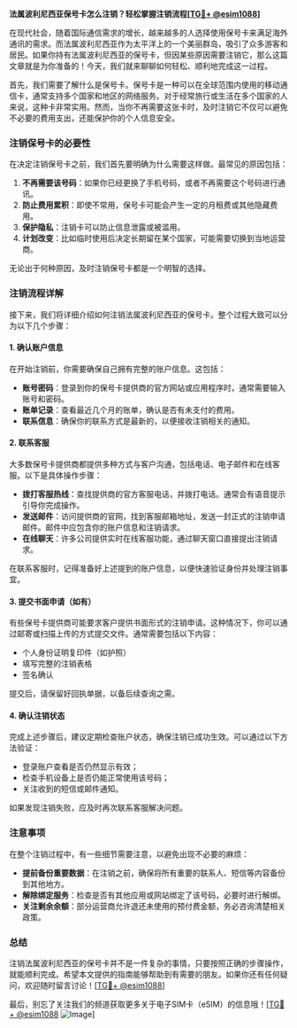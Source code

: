 **法属波利尼西亚保号卡怎么注销？轻松掌握注销流程[[TG💪+ @esim1088](https://t.me/s/esim1088)]**

在现代社会，随着国际通信需求的增长，越来越多的人选择使用保号卡来满足海外通讯的需求。而法属波利尼西亚作为太平洋上的一个美丽群岛，吸引了众多游客和居民。如果你持有法属波利尼西亚的保号卡，但因某些原因需要注销它，那么这篇文章就是为你准备的！今天，我们就来聊聊如何轻松、顺利地完成这一过程。

首先，我们需要了解什么是保号卡。保号卡是一种可以在全球范围内使用的移动通信卡，通常支持多个国家和地区的网络服务。对于经常旅行或生活在多个国家的人来说，这种卡非常实用。然而，当你不再需要这张卡时，及时注销它不仅可以避免不必要的费用支出，还能保护你的个人信息安全。

### 注销保号卡的必要性

在决定注销保号卡之前，我们首先要明确为什么需要这样做。最常见的原因包括：

1. **不再需要该号码**：如果你已经更换了手机号码，或者不再需要这个号码进行通讯。
2. **防止费用累积**：即使不常用，保号卡可能会产生一定的月租费或其他隐藏费用。
3. **保护隐私**：注销卡可以防止信息泄露或被滥用。
4. **计划改变**：比如临时使用后决定长期留在某个国家，可能需要切换到当地运营商。

无论出于何种原因，及时注销保号卡都是一个明智的选择。

### 注销流程详解

接下来，我们将详细介绍如何注销法属波利尼西亚的保号卡。整个过程大致可以分为以下几个步骤：

#### 1. 确认账户信息

在开始注销前，你需要确保自己拥有完整的账户信息。这包括：

- **账号密码**：登录到你的保号卡提供商的官方网站或应用程序时，通常需要输入账号和密码。
- **账单记录**：查看最近几个月的账单，确认是否有未支付的费用。
- **联系信息**：确保你的联系方式是最新的，以便接收注销相关的通知。

#### 2. 联系客服

大多数保号卡提供商都提供多种方式与客户沟通，包括电话、电子邮件和在线客服。以下是具体操作步骤：

- **拨打客服热线**：查找提供商的官方客服电话，并拨打电话。通常会有语音提示引导你完成操作。
- **发送邮件**：访问提供商的官网，找到客服邮箱地址，发送一封正式的注销申请邮件。邮件中应包含你的账户信息和注销请求。
- **在线聊天**：许多公司提供实时在线客服功能，通过聊天窗口直接提出注销请求。

在联系客服时，记得准备好上述提到的账户信息，以便快速验证身份并处理注销事宜。

#### 3. 提交书面申请（如有）

有些保号卡提供商可能要求客户提供书面形式的注销申请。这种情况下，你可以通过邮寄或扫描上传的方式提交文件。通常需要包括以下内容：

- 个人身份证明复印件（如护照）
- 填写完整的注销表格
- 签名确认

提交后，请保留好回执单据，以备后续查询之需。

#### 4. 确认注销状态

完成上述步骤后，建议定期检查账户状态，确保注销已成功生效。可以通过以下方法验证：

- 登录账户查看是否仍然显示有效；
- 检查手机设备上是否仍能正常使用该号码；
- 关注收到的短信或邮件通知。

如果发现注销失败，应及时再次联系客服解决问题。

### 注意事项

在整个注销过程中，有一些细节需要注意，以避免出现不必要的麻烦：

- **提前备份重要数据**：在注销之前，确保将所有重要的联系人、短信等内容备份到其他地方。
- **解除绑定服务**：检查是否有其他应用或网站绑定了该号码，必要时进行解绑。
- **关注剩余余额**：部分运营商允许退还未使用的预付费金额，务必咨询清楚相关政策。

### 总结

注销法属波利尼西亚的保号卡并不是一件复杂的事情，只要按照正确的步骤操作，就能顺利完成。希望本文提供的指南能够帮助到有需要的朋友。如果你还有任何疑问，欢迎随时留言讨论！[[TG💪+ @esim1088](https://t.me/s/esim1088)]

最后，别忘了关注我们的频道获取更多关于电子SIM卡（eSIM）的信息哦！[[TG💪+ @esim1088](https://t.me/s/esim1088) ![Image](https://i.postimg.cc/4NQfJmqS/Snipaste-2025-05-13-00-14-12.png)]